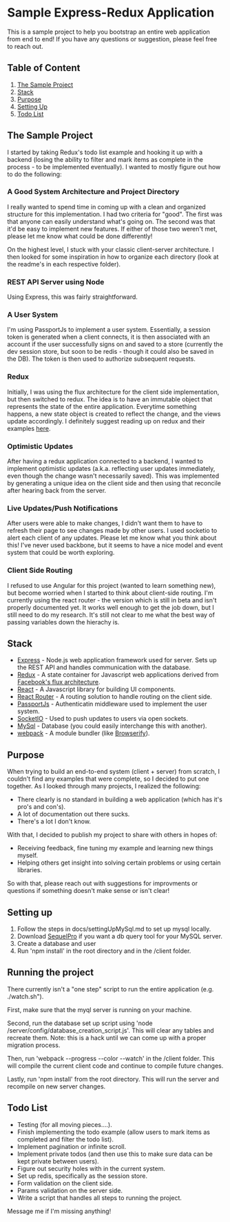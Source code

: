 # Sample Express-Redux Application

This is a sample project to help you bootstrap an entire web application from end to end! If you have any questions or suggestion, please feel free to reach out.

## Table of Content

1. [The Sample Project](https://github.com/aybmab/express-redux-sample#purpose)
3. [Stack](https://github.com/aybmab/express-redux-sample#stack)
4. [Purpose](https://github.com/aybmab/express-redux-sample#purpose)
5. [Setting Up](https://github.com/aybmab/express-redux-sample#setting-up)
6. [Todo List](https://github.com/aybmab/express-redux-sample#todo-list)


## The Sample Project

I started by taking Redux's todo list example and hooking it up with a backend (losing the ability to filter and mark items as complete in the process - to be implemented eventually). I wanted to mostly figure out how to do the following:

### A Good System Architecture and Project Directory

I really wanted to spend time in coming up with a clean and organized structure for this implementation. I had two criteria for "good". The first was that anyone can easily understand what's going on. The second was that it'd be easy to implement new features. If either of those two weren't met, please let me know what could be done differently!

On the highest level, I stuck with your classic client-server architecture. I then looked for some inspiration in how to organize each directory (look at the readme's in each respective folder).


### REST API Server using Node

Using Express, this was fairly straightforward.

### A User System

I'm using PassportJs to implement a user system. Essentially, a session token is generated when a client connects, it is then associated with an account if the user successfully signs on and saved to a store (currently the dev session store, but soon to be redis - though it could also be saved in the DB). The token is then used to authorize subsequent requests.

### Redux

Initially, I was using the flux architecture for the client side implementation, but then switched to redux. The idea is to have an immutable object that represents the state of the entire application. Everytime something happens, a new state object is created to reflect the change, and the views update accordingly. I definitely suggest reading up on redux and their examples [here](http://rackt.github.io/redux/).

### Optimistic Updates

After having a redux application connected to a backend, I wanted to implement optimistic updates (a.k.a. reflecting user updates immediately, even though the change wasn't necessarily saved). This was implemented by generating a unique idea on the client side and then using that reconcile after hearing back from the server.

### Live Updates/Push Notifications

After users were able to make changes, I didn't want them to have to refresh their page to see changes made by other users. I used socketio to alert each client of any updates. Please let me know what you think about this! I've never used backbone, but it seems to have a nice model and event system that could be worth exploring.

### Client Side Routing

I refused to use Angular for this project (wanted to learn something new), but become worried when I started to think about client-side routing. I'm currently using the react router - the version which is still in beta and isn't properly documented yet. It works well enough to get the job down, but I still need to do my research. It's still not clear to me what the best way of passing variables down the hierachy is.

## Stack

* [Express](http://expressjs.com/) - Node.js web application framework used for server. Sets up the REST API and handles communication with the database.
* [Redux](http://rackt.github.io/redux/) - A state container for Javascript web applications derived from [Facebook's flux architecture](https://facebook.github.io/flux/docs/overview.html).
* [React](http://facebook.github.io/react/) - A Javascript library for building UI components.
* [React Router](http://rackt.github.io/react-router/) - A routing solution to handle routing on the client side. 
* [PassportJs](http://passportjs.org/) - Authenticatin middleware used to implement the user system. 
* [SocketIO](http://socket.io/) - Used to push updates to users via open sockets.
* [MySql](https://www.mysql.com/) - Database (you could easily interchange this with another).
* [webpack](https://webpack.github.io/) - A module bundler (like [Browserify](http://browserify.org/)).

## Purpose

When trying to build an end-to-end system (client + server) from scratch, I couldn't find any examples that were complete, so I decided to put one together. As I looked through many projects, I realized the following:

* There clearly is no standard in building a web application (which has it's pro's and con's).
* A lot of documentation out there sucks.
* There's a lot I don't know.

With that, I decided to publish my project to share with others in hopes of:
* Receiving feedback, fine tuning my example and learning new things myself.
* Helping others get insight into solving certain problems or using certain libraries.

So with that, please reach out with suggestions for improvments or questions if something doesn't make sense or isn't clear!

## Setting up

1. Follow the steps in docs/settingUpMySql.md to set up mysql locally.
2. Download [SequelPro](http://www.sequelpro.com/) if you want a db query tool for your MySQL server.
3. Create a database and user
3. Run 'npm install' in the root directory and in the /client folder.

## Running the project

There currently isn't a "one step" script to run the entire application (e.g. ./watch.sh").

First, make sure that the myql server is running on your machine.

Second, run the database set up script using 'node /server/config/database_creation_script.js'. This will clear any tables and recreate them. Note: this is a hack until we can come up with a proper migration process. 

Then, run 'webpack --progress --color --watch' in the /client folder. This will compile the current client code and continue to compile future changes.

Lastly, run 'npm install' from the root directory. This will run the server and recompile on new server changes.


## Todo List

* Testing (for all moving pieces....).
* Finish implementing the todo example (allow users to mark items as completed and filter the todo list).
* Implement pagination or infinite scroll.
* Implement private todos (and then use this to make sure data can be kept private between users).
* Figure out security holes with in the current system.
* Set up redis, specifically as the session store.
* Form validation on the client side.
* Params validation on the server side.
* Write a script that handles all steps to running the project.

Message me if I'm missing anything!
